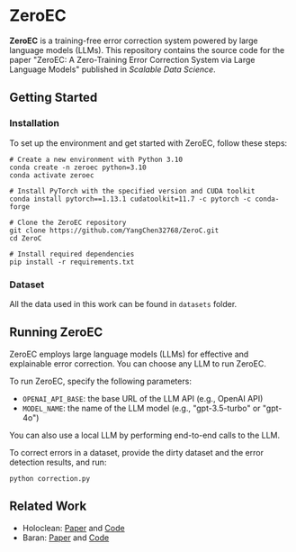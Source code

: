 # ZeroEC
**ZeroEC** is a training-free error correction system powered by large language models (LLMs). This repository contains the source code for the paper "ZeroEC: A Zero-Training Error Correction System via Large Language Models" published in *Scalable Data Science*.
## Getting Started

### Installation

To set up the environment and get started with ZeroEC, follow these steps:

   ```
   # Create a new environment with Python 3.10
   conda create -n zeroec python=3.10
   conda activate zeroec

   # Install PyTorch with the specified version and CUDA toolkit
   conda install pytorch==1.13.1 cudatoolkit=11.7 -c pytorch -c conda-forge

   # Clone the ZeroEC repository
   git clone https://github.com/YangChen32768/ZeroC.git
   cd ZeroC

   # Install required dependencies
   pip install -r requirements.txt
   ```
### Dataset

All the data used in this work can be found in `datasets` folder.

## Running ZeroEC

ZeroEC employs large language models (LLMs) for effective and explainable error correction. You can choose any LLM to run ZeroEC.

To run ZeroEC, specify the following parameters:

* `OPENAI_API_BASE`: the base URL of the LLM API (e.g., OpenAI API)
* `MODEL_NAME`: the name of the LLM model (e.g., "gpt-3.5-turbo" or "gpt-4o")

You can also use a local LLM by performing end-to-end calls to the LLM.

To correct errors in a dataset, provide the dirty dataset and the error detection results, and run:
```
python correction.py
```

## Related Work
- Holoclean: [Paper](https://www.vldb.org/pvldb/vol10/p1190-rekatsinas.pdf) and [Code](https://github.com/HoloClean/holoclean)
- Baran: [Paper](https://vldb.org/pvldb/vol13/p1948-mahdavi.pdf) and [Code](https://github.com/BigDaMa/raha)
